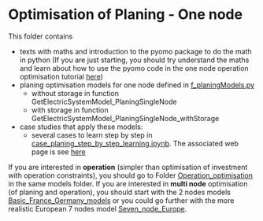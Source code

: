 
# Optimisation of Planing - One node
This folder contains 

 - texts with maths and introduction to the pyomo package to do the math in python (If you are just starting, you should try understand the maths and learn about how to use the pyomo code in the one node operation optimisation tutorial [here](https://robingirard.github.io/Energy-Alternatives-Planing/Models/Basic_France_models/Operation_optimisation/case_operation_step_by_step_learning.html))
 - planing optimisation models for one node defined in [f_planingModels.py](./f_planingModels.py)
   - without storage in function GetElectricSystemModel_PlaningSingleNode 
   - with storage in function GetElectricSystemModel_PlaningSingleNode_withStorage 
 - case studies that apply these models:
   - several cases to learn step by step in [case_planing_step_by_step_learning.ipynb](./case_planing_step_by_step_learning.ipynb). The associated web page is see [here](https://robingirard.github.io/Energy-Alternatives-Planing/Models/Basic_France_models/Planing_optimisation/case_planing_step_by_step_learning.html)
 
If you are interested in **operation** (simpler than optimisation of investment with operation constraints), you should go to Folder [Operation_optimisation](./../Operation_optimisation/README.md) in the same models folder. 
If you are interested in **multi node** optimisation (of planing and operation), you should start with the 2 nodes models [Basic_France_Germany_models](./../Basic_France_Germany_models/README.md) or you could go further with the more realistic European 7 nodes model [Seven_node_Europe](./../Seven_node_Europe/README.md). 

